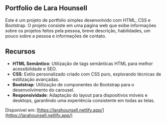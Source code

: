 ## Portfolio de Lara Hounsell
Este é um projeto de portfolio simples desenvolvido com HTML, CSS e Bootstrap. O projeto consiste em uma página web que exibe informações sobre os projetos feitos pela pessoa, breve descrição, habilidades, um pouco sobre a pessoa e informações de contato.


## Recursos

- **HTML Semântico**: Utilização de tags semânticas HTML para melhor acessibilidade e SEO.
- **CSS**: Estilo personalizado criado com CSS puro, explorando técnicas de estilização avançadas.
- **Bootstrap**: Utilização de componentes do Bootstrap para o desenvolvimento do carousel.
- **Responsividade**: Adaptação do layout para dispositivos móveis e desktops, garantindo uma experiência consistente em todas as telas.

Disponível em: [https://larahounsell.netlify.app/](https://larahounsell.netlify.app/)
